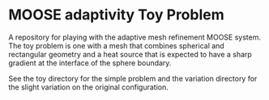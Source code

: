 # MOOSE adaptivity Toy Problem
A repository for playing with the adaptive mesh refinement MOOSE system. The toy problem is one with a mesh that combines spherical and rectangular geometry and a heat source that is expected to have a sharp gradient at the interface of the sphere boundary.

See the toy directory for the simple problem and the variation directory for the slight variation on the original configuration.